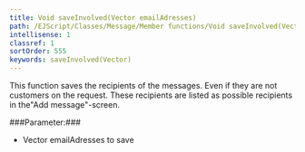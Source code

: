 ```yaml
---
title: Void saveInvolved(Vector emailAdresses)
path: /EJScript/Classes/Message/Member functions/Void saveInvolved(Vector emailAdresses)
intellisense: 1
classref: 1
sortOrder: 555
keywords: saveInvolved(Vector)
---
```



This function saves the recipients of the messages. Even if they are not customers on the request. These recipients are listed as possible recipients in the"Add message"-screen.




###Parameter:###


 - Vector emailAdresses to save


